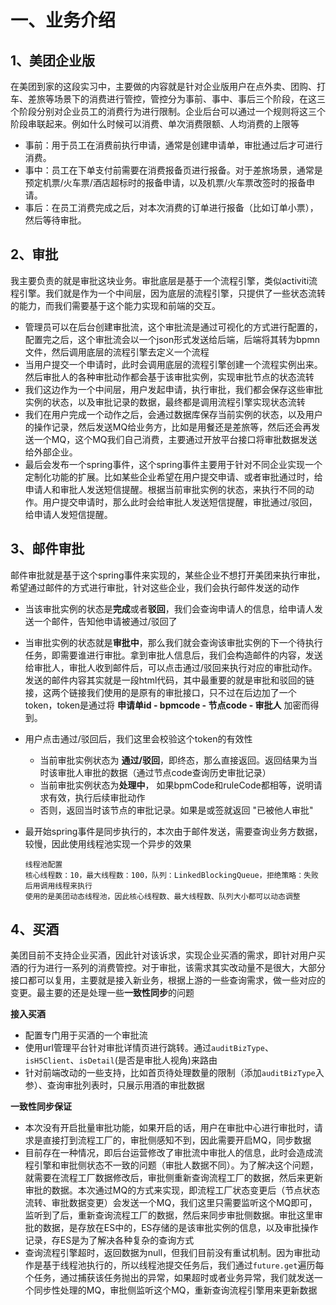 # 一、业务介绍

## 1、美团企业版

在美团到家的这段实习中，主要做的内容就是针对企业版用户在点外卖、团购、打车、差旅等场景下的消费进行管控，管控分为事前、事中、事后三个阶段，在这三个阶段分别对企业员工的消费行为进行限制。企业后台可以通过一个规则将这三个阶段串联起来。例如什么时候可以消费、单次消费限额、人均消费的上限等

- 事前：用于员工在消费前执行申请，通常是创建申请单，审批通过后才可进行消费。 
- 事中：员工在下单支付前需要在消费报备页进行报备。对于差旅场景，通常是预定机票/火车票/酒店超标时的报备申请，以及机票/火车票改签时的报备申请。
- 事后：在员工消费完成之后，对本次消费的订单进行报备（比如订单小票），然后等待审批。 



## 2、审批

我主要负责的就是审批这块业务。审批底层是基于一个流程引擎，类似activiti流程引擎。我们就是作为一个中间层，因为底层的流程引擎，只提供了一些状态流转的能力，而我们需要基于这个能力实现和前端的交互。

- 管理员可以在后台创建审批流，这个审批流是通过可视化的方式进行配置的，配置完之后，这个审批流会以一个json形式发送给后端，后端将其转为bpmn文件，然后调用底层的流程引擎去定义一个流程 
- 当用户提交一个申请时，此时会调用底层的流程引擎创建一个流程实例出来。然后审批人的各种审批动作都会基于该审批实例，实现审批节点的状态流转 
- 我们这边作为一个中间层，用户发起申请，执行审批，我们都会保存这些审批实例的状态，以及审批记录的数据，最终都是调用流程引擎实现状态流转 
- 我们在用户完成一个动作之后，会通过数据库保存当前实例的状态，以及用户的操作记录，然后发送MQ给业务方，比如是用餐还是差旅等，然后还会再发送一个MQ，这个MQ我们自己消费，主要通过开放平台接口将审批数据发送给外部企业。 
- 最后会发布一个spring事件，这个spring事件主要用于针对不同企业实现一个定制化功能的扩展。比如某些企业希望在用户提交申请、或者审批通过时，给申请人和审批人发送短信提醒。根据当前审批实例的状态，来执行不同的动作。用户提交申请时，那么此时会给审批人发送短信提醒，审批通过/驳回，给申请人发短信提醒。 



## 3、邮件审批

邮件审批就是基于这个spring事件来实现的，某些企业不想打开美团来执行审批，希望通过邮件的方式进行审批，针对这些企业，我们会执行邮件发送的动作

- 当该审批实例的状态是**完成**或者**驳回**，我们会查询申请人的信息，给申请人发送一个邮件，告知他申请被通过/驳回了 

- 当审批实例的状态就是**审批中**，那么我们就会查询该审批实例的下一个待执行任务，即需要谁进行审批。拿到审批人信息后，我们会构造邮件的内容，发送给审批人，审批人收到邮件后，可以点击通过/驳回来执行对应的审批动作。发送的邮件内容其实就是一段html代码，其中最重要的就是审批和驳回的链接，这两个链接我们使用的是原有的审批接口，只不过在后边加了一个token，token是通过将 **申请单id - bpmcode - 节点code - 审批人** 加密而得到。 

- 用户点击通过/驳回后，我们这里会校验这个token的有效性 

  - 当前审批实例状态为 **通过/驳回**，即终态，那么直接返回。返回结果为当时该审批人审批的数据（通过节点code查询历史审批记录） 
  - 当前审批实例状态为**处理中**， 如果bpmCode和ruleCode都相等，说明请求有效，执行后续审批动作 
  - 否则，返回当时该节点的审批记录。如果是或签就返回 "已被他人审批" 

- 最开始spring事件是同步执行的，本次由于邮件发送，需要查询业务方数据，较慢，因此使用线程池实现一个异步的效果

  ```
  线程池配置 
  核心线程数：10，最大线程数：100，队列：LinkedBlockingQueue，拒绝策略：失败后用调用线程来执行 
  使用的是美团动态线程池，因此核心线程数、最大线程数、队列大小都可以动态调整
  ```

  

## 4、买酒
美团目前不支持企业买酒，因此针对该诉求，实现企业买酒的需求，即针对用户买酒的行为进行一系列的消费管控。对于审批，该需求其实改动量不是很大，大部分接口都可以复用，主要就是接入新业务，根据上游的一些查询需求，做一些对应的变更。最主要的还是处理一些**一致性同步**的问题

**接入买酒**

- 配置专门用于买酒的一个审批流 
- 使用url管理平台针对审批详情页进行跳转。通过`auditBizType`、`isH5Client`、`isDetail`(是否是审批人视角)来路由 
- 针对前端改动的一些支持，比如首页待处理数量的限制（添加`auditBizType`入参）、查询审批列表时，只展示用酒的审批数据 



**一致性同步保证**

- 本次没有开启批量审批功能，如果开启的话，用户在审批中心进行审批时，请求是直接打到流程工厂的，审批侧感知不到，因此需要开启MQ，同步数据 
- 目前存在一种情况，即后台运营修改了审批流中审批人的信息，此时会造成流程引擎和审批侧状态不一致的问题（审批人数据不同）。为了解决这个问题，就需要在流程工厂数据修改后，审批侧重新查询流程工厂的数据，然后来更新审批的数据。本次通过MQ的方式来实现，即流程工厂状态变更后（节点状态流转、审批数据变更）会发送一个MQ，我们这里只需要监听这个MQ即可，监听到了后，重新查询流程工厂的数据，然后来同步审批侧数据。审批这里审批的数据，是存放在ES中的，ES存储的是该审批实例的信息，以及审批操作记录，存ES是为了解决各种复杂的查询方式 
- 查询流程引擎超时，返回数据为null，但我们目前没有重试机制。因为审批动作是基于线程池执行的，所以线程池提交任务后，我们通过`future.get`遍历每个任务，通过捕获该任务抛出的异常，如果超时或者业务异常，我们就发送一个同步性处理的MQ，审批侧监听这个MQ，重新查询流程引擎用来更新数据 